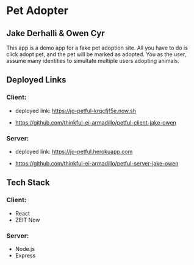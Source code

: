 # Pet Adopter

## Jake Derhalli & Owen Cyr

This app is a demo app for a fake pet adoption site. 
All you have to do is click adopt pet, and the pet will be marked as adopted. 
You as the user, assume many identities to simultate multiple users adopting animals.


## Deployed Links

### Client:

- deployed link: https://jo-petful-krqcfjf5e.now.sh

- https://github.com/thinkful-ei-armadillo/petful-client-jake-owen

### Server:

- deployed link: https://jo-petful.herokuapp.com

- https://github.com/thinkful-ei-armadillo/petful-server-jake-owen

## Tech Stack

### Client:

- React
- ZEIT Now

### Server:
- Node.js
- Express
